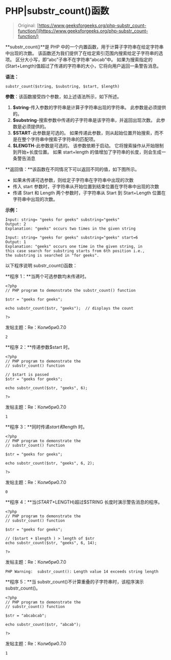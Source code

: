 # PHP|substr_count()函数

> Original: [https://www.geeksforgeeks.org/php-substr_count-function/](https://www.geeksforgeeks.org/php-substr_count-function/)

**substr_count()**是 PHP 中的一个内置函数，用于计算子字符串在给定字符串中出现的次数。 该函数还为我们提供了在给定索引范围内搜索给定子字符串的选项。 区分大小写，即“abc”子串不在字符串“abcab”中。 如果为搜索指定的(Start+Length)值超过了传递的字符串的大小，它将向用户返回一条警告消息。

**语法：**

```
substr_count($string, $substring, $start, $length)
```

**参数**：该函数接受四个参数，如上述语法所示，如下所述。

1.  **$string**-传入参数的字符串是计算子字符串出现的字符串。 此参数是必须提供的。
2.  **$substring**-搜索参数中传递的子字符串是该字符串，并返回出现次数。 此参数是必须提供的。
3.  **$START**-此参数是可选的。 如果传递此参数，则从起始位置开始搜索，而不是在整个字符串中搜索子字符串的匹配项。
4.  **$LENGTH**-此参数是可选的。 该参数依赖于启动。 它将搜索操作从开始限制到开始+长度位置。 如果 start+length 的值增加了字符串的长度，则会生成一条警告消息

**返回值：**该函数在不同情况下可以返回不同的值，如下图所示。

*   如果未传递可选参数，则给定子字符串在字符串中出现的次数
*   传入 start 参数时，子字符串从开始位置到结束位置在字符串中出现的次数
*   传递 Start 和 Length 两个参数时，子字符串从 Start 到 Start+Length 位置在字符串中出现的次数。

**示例：**

```
Input: string= "geeks for geeks" substring="geeks" 
Output: 2
Explanation: "geeks" occurs two times in the given string 

Input: string= "geeks for geeks" substring="geeks" start=6 
Output: 1 
Explanation: "geeks" occurs one time in the given string, in 
this case search for substring starts from 6th position i.e., 
the substring is searched in "for geeks".  

```

以下程序说明 substr_count()函数：

**程序 1：**当两个可选参数均未传递时。

```
<?php
// PHP program to demonstrate the substr_count() function

$str = "geeks for geeks"; 

echo substr_count($str, "geeks");  // displays the count

?>
```

发帖主题：Re：Колибри0.7.0

```
2
```

**程序 2：**传递参数$start 时。

```
<?php
// PHP program to demonstrate the 
// substr_count() function

// $start is passed
$str = "geeks for geeks"; 

echo substr_count($str, "geeks", 6);  

?>
```

发帖主题：Re：Колибри0.7.0

```
1
```

**程序 3：**同时传递$start 和$length 时。

```
<?php
// PHP program to demonstrate the 
// substr_count() function 

$str = "geeks for geeks"; 

echo substr_count($str, "geeks", 6, 2);  

?>
```

发帖主题：Re：Колибри0.7.0

```
0
```

**程序 4：**当($START+$LENGTH)超过$STRING 长度时演示警告消息的程序。

```
<?php
// PHP program to demonstrate the 
// substr_count() function 

$str = "geeks for geeks"; 

// ($start + $length ) > length of $str
echo substr_count($str, "geeks", 6, 14); 

?>
```

发帖主题：Re：Колибри0.7.0

```
PHP Warning:  substr_count(): Length value 14 exceeds string length

```

**程序 5：**当 substr_count()不计算重叠的子字符串时，该程序演示 substr_count()。

```
<?php
// PHP program to demonstrate the 
// substr_count() function 

$str = "abcabcab"; 

echo substr_count($str, "abcab");  

?>
```

发帖主题：Re：Колибри0.7.0

```
1
```
